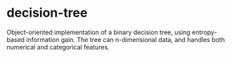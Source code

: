 # decision-tree
Object-oriented implementation of a binary decision tree, using entropy-based information gain.
The tree can n-dimensional data, and handles both numerical and categorical features.

